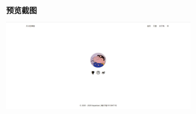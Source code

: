 
## 预览截图

![screenshot.png](https://github.com/linbainian/theme/blob/master/assets/img/%E6%B5%8F%E8%A7%88.png)
